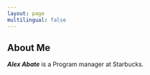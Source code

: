```yaml
---
layout: page
multilingual: false
---
```


## About Me
**_Alex Abate_** is a Program manager at Starbucks.

